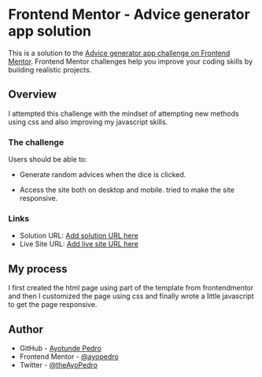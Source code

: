 # Frontend Mentor - Advice generator app solution

This is a solution to the [Advice generator app challenge on Frontend Mentor](https://www.frontendmentor.io/challenges/advice-generator-app-QdUG-13db). Frontend Mentor challenges help you improve your coding skills by building realistic projects.


## Overview
I attempted this challenge with the mindset of attempting new methods using css and also improving my javascript skills.
### The challenge

Users should be able to:

- Generate random advices when the dice is clicked.

-  Access the site  both on desktop and mobile. tried to make the site responsive.


### Links

- Solution URL: [Add solution URL here](https://your-solution-url.com)
- Live Site URL: [Add live site URL here](https://your-live-site-url.com)

## My process
I first created the html page using part  of the template from frontendmentor and then I customized the page using css and finally wrote a little javascript to get the page responsive.


## Author

- GitHub - [Ayotunde Pedro](https://www.github.com/ayopedro)
- Frontend Mentor - [@ayopedro](https://www.frontendmentor.io/profile/ayopedro)
- Twitter - [@theAyoPedro](https://www.twitter.com/theayopedro)
